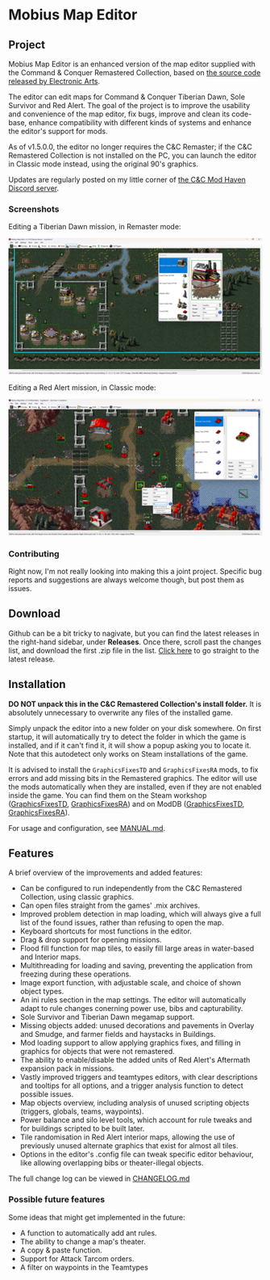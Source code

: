 ﻿# Mobius Map Editor

## Project

Mobius Map Editor is an enhanced version of the map editor supplied with the Command & Conquer Remastered Collection, based on [the source code released by Electronic Arts](https://github.com/electronicarts/CnC_Remastered_Collection/).

The editor can edit maps for Command & Conquer Tiberian Dawn, Sole Survivor and Red Alert. The goal of the project is to improve the usability and convenience of the map editor, fix bugs, improve and clean its code-base, enhance compatibility with different kinds of systems and enhance the editor's support for mods.

As of v1.5.0.0, the editor no longer requires the C&C Remaster; if the C&C Remastered Collection is not installed on the PC, you can launch the editor in Classic mode instead, using the original 90's graphics.

Updates are regularly posted on my little corner of [the C&C Mod Haven Discord server](https://discord.gg/fGbEYfxqkZ).

### Screenshots

Editing a Tiberian Dawn mission, in Remaster mode:

![Editor running in Remaster mode](/readme_images/mobius_remastered.png "Editor running in Remaster mode")

Editing a Red Alert mission, in Classic mode:

![Editor running in Classic mode](/readme_images/mobius_classic.png "Editor running in Classic mode")

### Contributing

Right now, I'm not really looking into making this a joint project. Specific bug reports and suggestions are always welcome though, but post them as issues.

## Download

Github can be a bit tricky to nagivate, but you can find the latest releases in the right-hand sidebar, under **Releases**. Once there, scroll past the changes list, and download the first .zip file in the list. [Click here](https://github.com/Nyerguds/MobiusMapEditor/releases/latest/) to go straight to the latest release.

## Installation

**DO NOT unpack this in the C&C Remastered Collection's install folder.** It is absolutely unnecessary to overwrite any files of the installed game.

Simply unpack the editor into a new folder on your disk somewhere. On first startup, it will automatically try to detect the folder in which the game is installed, and if it can't find it, it will show a popup asking you to locate it. Note that this autodetect only works on Steam installations of the game.

It is advised to install the `GraphicsFixesTD` and `GraphicsFixesRA` mods, to fix errors and add missing bits in the Remastered graphics. The editor will use the mods automatically when they are installed, even if they are not enabled inside the game. You can find them on the Steam workshop ([GraphicsFixesTD](https://steamcommunity.com/sharedfiles/filedetails/?id=2844969675), [GraphicsFixesRA](https://steamcommunity.com/sharedfiles/filedetails/?id=2978875641)) and on ModDB ([GraphicsFixesTD](https://www.moddb.com/games/command-conquer-remastered/addons/graphicsfixestd), [GraphicsFixesRA](https://www.moddb.com/games/cc-red-alert-remastered/addons/graphicsfixesra)).

For usage and configuration, see [MANUAL.md](MANUAL.md).

## Features

A brief overview of the improvements and added features:

* Can be configured to run independently from the C&C Remastered Collection, using classic graphics.
* Can open files straight from the games' .mix archives.
* Improved problem detection in map loading, which will always give a full list of the found issues, rather than refusing to open the map.
* Keyboard shortcuts for most functions in the editor.
* Drag & drop support for opening missions.
* Flood fill function for map tiles, to easily fill large areas in water-based and Interior maps.
* Multithreading for loading and saving, preventing the application from freezing during these operations.
* Image export function, with adjustable scale, and choice of shown object types.
* An ini rules section in the map settings. The editor will automatically adapt to rule changes conerning power use, bibs and capturability.
* Sole Survivor and Tiberian Dawn megamap support.
* Missing objects added: unused decorations and pavements in Overlay and Smudge, and farmer fields and haystacks in Buildings.
* Mod loading support to allow applying graphics fixes, and filling in graphics for objects that were not remastered.
* The ability to enable/disable the added units of Red Alert's Aftermath expansion pack in missions.
* Vastly improved triggers and teamtypes editors, with clear descriptions and tooltips for all options, and a trigger analysis function to detect possible issues.
* Map objects overview, including analysis of unused scripting objects (triggers, globals, teams, waypoints).
* Power balance and silo level tools, which account for rule tweaks and for buildings scripted to be built later.
* Tile randomisation in Red Alert interior maps, allowing the use of previously unused alternate graphics that exist for almost all tiles.
* Options in the editor's .config file can tweak specific editor behaviour, like allowing overlapping bibs or theater-illegal objects.

The full change log can be viewed in [CHANGELOG.md](CHANGELOG.md)

### Possible future features

Some ideas that might get implemented in the future:

* A function to automatically add ant rules.
* The ability to change a map's theater.
* A copy & paste function.
* Support for Attack Tarcom orders.
* A filter on waypoints in the Teamtypes
